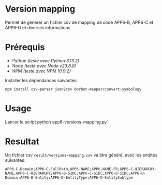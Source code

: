 # Version mapping

Permet de générer un fichier csv de mapping de code APP6-B, APP6-C et APP6-D et diverses informations

# Prérequis

- Python *(testé avec Python 3.13.2)*
- Node *(testé avec Node v23.8.0)*
- NPM *(testé avec NPM 10.9.2)*

Installer les dépendances suivantes:

```
npm install csv-parser json2csv @orbat-mapper/convert-symbology
```

# Usage

Lancer le script python app6-versions-mapping.py`

# Resultat

Un fichier csv `result/versions-mapping.csv` va être généré, avec les entêtes suivantes:

```
APP6-C-Domain;APP6-C-FullPath;APP6-NAME;APP6-NAME-FR;APP6-C-HIERARCHY-NAME;APP6-C-HIERARCHY;APP6-B-SIDC;APP6-C-SIDC;APP6-D-SIDC;APP6-D-Domain;APP6-D-Entity;APP6-D-EntityType;APP6-D-EntitySubtype
```